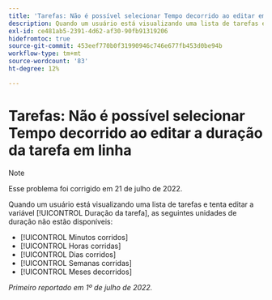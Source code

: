 ```yaml
---
title: 'Tarefas: Não é possível selecionar Tempo decorrido ao editar em linha Duração da tarefa'
description: Quando um usuário está visualizando uma lista de tarefas e tenta editar a Duração da tarefa, as unidades de duração decorrido não estão disponíveis.
exl-id: ce481ab5-2391-4d62-af30-90fb91319206
hidefromtoc: true
source-git-commit: 453eef770b0f31990946c746e677fb453d0be94b
workflow-type: tm+mt
source-wordcount: '83'
ht-degree: 12%

---
```


# Tarefas: Não é possível selecionar Tempo decorrido ao editar a duração da tarefa em linha

>[!NOTE]
>
>Esse problema foi corrigido em 21 de julho de 2022.

Quando um usuário está visualizando uma lista de tarefas e tenta editar a variável [!UICONTROL Duração da tarefa], as seguintes unidades de duração não estão disponíveis:

* [!UICONTROL Minutos corridos]
* [!UICONTROL Horas corridas]
* [!UICONTROL Dias corridos]
* [!UICONTROL Semanas corridas]
* [!UICONTROL Meses decorridos]

_Primeiro reportado em 1º de julho de 2022._
